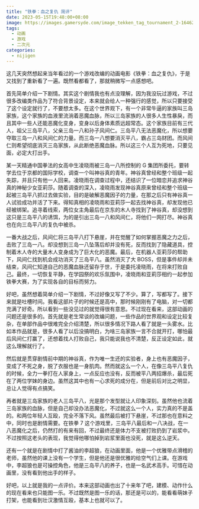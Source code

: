 ```yaml
---
title: "铁拳：血之复仇 简评"
date: 2023-05-15T19:48:00+08:00
image: https://images.gamersyde.com/image_tekken_tag_tournament_2-16462-2286_0003.jpg
tags:
  - 动画
  - 游戏
  - 二次元
categories:
  - nijigen
---
```


这几天突然想起来当年看过的一个游戏改编的动画电影《铁拳：血之复仇》，于是又找到了重新看了一遍。既然看都看了，那就稍微写一点感想吧。

首先简单介绍一下剧情。其实这个剧情我也有点没理解，因为我没玩过游戏，不过很多改编类作品为了符合背景设定，本来就会给人一种强行的感觉，所以只要接受了这个设定就行了，不要想太多。在这个世界观下，有一个非常牛逼的家族叫三岛家族，这个家族的血液里流淌着恶魔血脉，所以三岛家族的人很多人生性暴戾，而且其中一些人还能恶魔化变身，变身以后身体素质远超常态。这个家族目前有三代人，祖父三岛平八，父亲三岛一八和孙子风间仁。三岛平八无法恶魔化，所以想要夺取三岛一八和风间仁的力量。而三岛一八想要消灭平八，霸占三岛财团。而风间仁则希望彻底消灭三岛家族，从此断绝恶魔血脉。所以这三个人互为死地，只要见面，必定大打出手。

某一天精通中国拳法的女高中生凌晓雨被三岛一八所控制的 G 集团所委托，要转学去位于京都的国际学校，调查一个叫神谷真的青年。神谷真曾经和整个班级一起失踪，并且只有他一人回来。凌晓雨在调查过程中，还结识了一位暗恋并追求神谷真的神秘少女亚莉莎。随着调查的深入，凌晓雨发现神谷真原来曾经和整个班级一起被三岛平八抓过去做实验，目的是破解恶魔因子的力量，在那之后只有神谷真一人试验成功并活了下来。得知真相的凌晓雨和亚莉莎一起去找神谷真，却发现他已经被绑架。追寻着线索，两位女主角最后在京东的木人寺找到了神谷真，却没想到这只是三岛平八的诱饵，为的是引出三岛一八和风间仁，将他们一网打尽。神谷真也在向三岛平八的复仇中被杀。

一番大战之后，风间仁将三岛平八打下悬崖，并在觉醒了如何掌握恶魔之力之后，击败了三岛一八。却没想到三岛一八坠落后却并没有死，反而找到了隐藏道具，控制着木人寺的大量木人变身成为了巨大化的恶魔。最后，在机器人亚莉莎的帮助下，风间仁找到机会成功消灭了三岛平八。虽然消灭了大 BOSS，但是事件却并未结束，风间仁知道自己的恶魔血脉还留存于世，于是委托凌晓雨，在将来打败自己。最终，一切恢复平静，在学园祭的欢乐氛围中，凌晓雨和亚莉莎相约一起参加铁拳大赛，为了实现各自的目标而努力。

好吧，虽然想着简单介绍一下剧情，不过好像又写了不少。算了，写都写了。接下来就是吐槽时间。我看这部片子的时候还是高中，那时候刚刚有了电脑，对一切都充满了好奇。所以看到一些没见过的就觉得很有意思。不过现在看来，这部动画的问题还是很多的。首先就是老生常谈的改编问题，一些作品的世界观和设定比较复杂，在单部作品中很难完全介绍清楚，所以很多情况下路人看了就是一头雾水。比如本作品就是，很多人看了以后没搞明白，为啥三岛家族一言不合就开打，哪怕最后风间仁打赢了，还想着找人打败自己，我只能说我也不清楚，反正设定如此，就这么理解就行了。

然后就是贯穿剧情前中期的神谷真，作为唯一生还的实验者，身上也有恶魔因子，变成了不死之身，脱了衣服也是一身肌肉。然而就这么一个人，在像三岛平八复仇的时候，全力一拳打在人家身上，一点反应也没有，反而被平八两招爆杀，最后死在了两位学妹的身边。虽然这其中也有一心求死的成分在，但是前后对比之明显，总让人觉得有点搞笑。

再者就是三岛家族的老人三岛平八，光是那个发型就让人印象深刻。虽然他也流着三岛家族的血脉，但是自己却没办法恶魔化，不过就这么一个人，实力真的不是盖的。和两位年轻人互殴，完全不落下风。虽然最后被打下悬崖，不过那也在意料之中，同时也是剧情需要。在铁拳 7 这个游戏里，三岛平八最后和一八决战，在一八恶魔化之后，仍然打的有来有回，不过最终还是体力不支被打败扔到了岩浆中。不过按照这老头的表现，我觉得他哪怕掉到岩浆里面也没死，就是这么逆天。

还有一个就是在剧情中打了酱油的李超狼，在动画里面，他是一个优雅带点滑稽的老师，虽然他的课上没有一个学生，但是他还是很优雅的给空气们上课。在游戏中，李超狼也是可操控角色，他是三岛平八的养子，也是一名武术高手。可惜在动画里，没有看到他出手的样子。

好吧，以上就是我的一点评价。本来这部动画也出了十来年了吧，建模、动作什么的现在看来也只能图一乐。不过既然是图一乐的话，那还是可以的，能看看萌妹子打架，也能看到壮汉激情互殴，基本上也就可以了。
